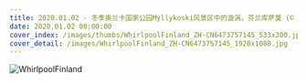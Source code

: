 ```yaml
---
title: 2020.01.02 - 冬季奥兰卡国家公园Myllykoski风景区中的漩涡，芬兰库萨莫 (© Lassi Rautiainen/Minden Pictures)
date: 2020.01.02 00:00:00
cover_index: /images/thumbs/WhirlpoolFinland_ZH-CN6473757145_533x300.jpg
cover_detail: /images/WhirlpoolFinland_ZH-CN6473757145_1920x1080.jpg
---
```


![WhirlpoolFinland](/images/WhirlpoolFinland_ZH-CN6473757145_1920x1080.jpg)
